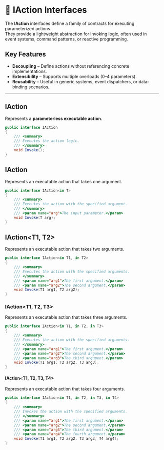 # 🧩 IAction Interfaces

The **IAction** interfaces define a family of contracts for executing parameterized actions.  
They provide a lightweight abstraction for invoking logic, often used in event systems, command patterns, or reactive programming.

## Key Features
- **Decoupling** – Define actions without referencing concrete implementations.
- **Extensibility** – Supports multiple overloads (0–4 parameters).
- **Reusability** – Useful in generic systems, event dispatchers, or data-binding scenarios.

---
## IAction
Represents a **parameterless executable action**.

```csharp
public interface IAction
{
    /// <summary>
    /// Executes the action logic.
    /// </summary>
    void Invoke();
}
```

## IAction<T>
Represents an executable action that takes one argument.
```csharp
public interface IAction<in T>
{
    /// <summary>
    /// Executes the action with the specified argument.
    /// </summary>
    /// <param name="arg">The input parameter.</param>
    void Invoke(T arg);
}
```

## IAction<T1, T2>
Represents an executable action that takes two arguments.
```csharp
public interface IAction<in T1, in T2>
{
    /// <summary>
    /// Executes the action with the specified arguments.
    /// </summary>
    /// <param name="arg1">The first argument.</param>
    /// <param name="arg2">The second argument.</param>
    void Invoke(T1 arg1, T2 arg2);
}
```
### IAction<T1, T2, T3>
Represents an executable action that takes three arguments.
```csharp
public interface IAction<in T1, in T2, in T3>
{
    /// <summary>
    /// Executes the action with the specified arguments.
    /// </summary>
    /// <param name="arg1">The first argument.</param>
    /// <param name="arg2">The second argument.</param>
    /// <param name="arg3">The third argument.</param>
    void Invoke(T1 arg1, T2 arg2, T3 arg3);
}
```

#### IAction<T1, T2, T3, T4>
Represents an executable action that takes four arguments.
```csharp
public interface IAction<in T1, in T2, in T3, in T4>
{
    /// <summary>
    /// Invokes the action with the specified arguments.
    /// </summary>
    /// <param name="arg1">The first argument.</param>
    /// <param name="arg2">The second argument.</param>
    /// <param name="arg3">The third argument.</param>
    /// <param name="arg4">The fourth argument.</param>
    void Invoke(T1 arg1, T2 arg2, T3 arg3, T4 arg4);
}
```